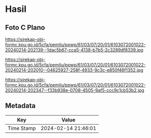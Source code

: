 # Hasil

## Foto C Plano

https://sirekap-obj-formc.kpu.go.id/5cfa/pemilu/ppwp/61/03/07/20/01/6103072001022-20240214-202139--1dac5b67-cca5-4138-b7b5-2c3289df8339.jpg

https://sirekap-obj-formc.kpu.go.id/5cfa/pemilu/ppwp/61/03/07/20/01/6103072001022-20240214-202010--04625927-258f-4933-9c3c-e850f46f1352.jpg

https://sirekap-obj-formc.kpu.go.id/5cfa/pemilu/ppwp/61/03/07/20/01/6103072001022-20240214-202347--f33b938e-0708-4505-9af5-ccc9c1cb53b2.jpg


## Metadata

| Key        | Value               |
| ---------- | ------------------- |
| Time Stamp | 2024-02-14 21:46:01 |



